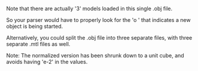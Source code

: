 Note that there are actually '3' models loaded in this single .obj file. 

So your parser would have to properly look for the 'o ' that indicates a new object is being started.

Alternatively, you could split the .obj file into three separate files, with three separate .mtl files as well.


Note: The normalized version has been shrunk down to a unit cube, and avoids having 'e-2' in the values.

